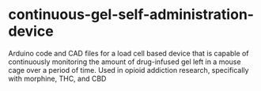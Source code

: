 # continuous-gel-self-administration-device
Arduino code and CAD files for a load cell based device that is capable of continuously monitoring the amount of drug-infused gel left in a mouse cage over a period of time. Used in opioid addiction research, specifically with morphine, THC, and CBD
